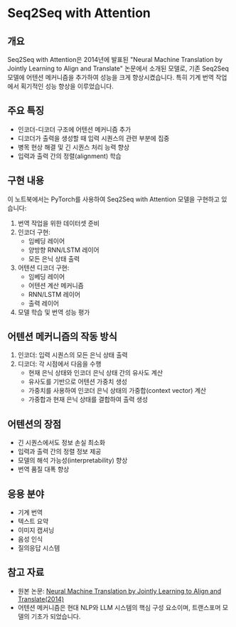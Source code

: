 # Seq2Seq with Attention

## 개요
Seq2Seq with Attention은 2014년에 발표된 "Neural Machine Translation by Jointly Learning to Align and Translate" 논문에서 소개된 모델로, 기존 Seq2Seq 모델에 어텐션 메커니즘을 추가하여 성능을 크게 향상시켰습니다. 특히 기계 번역 작업에서 획기적인 성능 향상을 이루었습니다.

## 주요 특징
- 인코더-디코더 구조에 어텐션 메커니즘 추가
- 디코더가 출력을 생성할 때 입력 시퀀스의 관련 부분에 집중
- 병목 현상 해결 및 긴 시퀀스 처리 능력 향상
- 입력과 출력 간의 정렬(alignment) 학습

## 구현 내용
이 노트북에서는 PyTorch를 사용하여 Seq2Seq with Attention 모델을 구현하고 있습니다:

1. 번역 작업을 위한 데이터셋 준비
2. 인코더 구현:
   - 임베딩 레이어
   - 양방향 RNN/LSTM 레이어
   - 모든 은닉 상태 출력
3. 어텐션 디코더 구현:
   - 임베딩 레이어
   - 어텐션 계산 메커니즘
   - RNN/LSTM 레이어
   - 출력 레이어
4. 모델 학습 및 번역 성능 평가

## 어텐션 메커니즘의 작동 방식
1. 인코더: 입력 시퀀스의 모든 은닉 상태 출력
2. 디코더: 각 시점에서 다음을 수행
   - 현재 은닉 상태와 인코더 은닉 상태 간의 유사도 계산
   - 유사도를 기반으로 어텐션 가중치 생성
   - 가중치를 사용하여 인코더 은닉 상태의 가중합(context vector) 계산
   - 가중합과 현재 은닉 상태를 결합하여 출력 생성

## 어텐션의 장점
- 긴 시퀀스에서도 정보 손실 최소화
- 입력과 출력 간의 정렬 정보 제공
- 모델의 해석 가능성(interpretability) 향상
- 번역 품질 대폭 향상

## 응용 분야
- 기계 번역
- 텍스트 요약
- 이미지 캡셔닝
- 음성 인식
- 질의응답 시스템

## 참고 자료
- 원본 논문: [Neural Machine Translation by Jointly Learning to Align and Translate(2014)](https://arxiv.org/abs/1409.0473)
- 어텐션 메커니즘은 현대 NLP와 LLM 시스템의 핵심 구성 요소이며, 트랜스포머 모델의 기초가 되었습니다.
